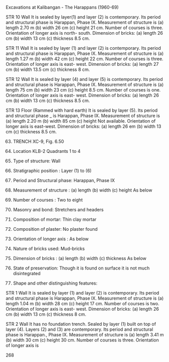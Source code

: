 Excavations at Kalibangan - The Harappans (1960-69)

STR 10 Wall It is sealed by layer(1) and
layer (2) is contemporary. Its period
and structural phase is Harappan,
Phase IX. Measurement of
structure is (a) length 2.70 m (b)
width 26 cm (c) height 21 cm.
Number of courses is three.
Orientation of longer axis is north-
south. Dimension of bricks: (a)
length 26 cm (b) width 13 cm (c)
thickness 8.5 cm.

STR 11 Wall It is sealed by layer (1) and
layer (2) is contemporary. Its period
and structural phase is Harappan,
Phase IX. Measurement of
structure is (a) length 1.27 m (b)
width 42 cm (c) height 22 cm.
Number of courses is three.
Orientation of longer axis is east-
west. Dimension of bricks: (a)
length 27 cm (b) width 13.5 cm (c)
thickness 8 cm.

STR 12 Wall It is sealed by layer (4) and
layer (5) is contemporary. Its period
and structural phase is Harappan,
Phase IX. Measurement of
structure is (a) length 75 cm (b)
width 23 cm (c) height 8.5 cm.
Number of courses is one.
Orientation of longer axis is east-
west. Dimension of bricks: (a)
length 26 cm (b) width 13 cm (c)
thickness 8.5 cm.

STR 13 Floor (Rammed with hard earth)
It is sealed by layer (5). Its period
and structural phase _ is
Harappan, Phase IX.
Measurement of structure is (a)
length 2.20 m (b) width 85 cm (c)
height Not available. Orientation
of longer axis is east-west.
Dimension of bricks: (a) length 26
em (b) width 13 cm (c) thickness
8.5 cm.

63. TRENCH XC-9, Fig. 6.50

1. Location KLB-2
Quadrants 1 to 4
2. Type of structure: Wall
3. Stratigraphic position : Layer (1) to (6)
4. Period and Structural phase:
Harappan, Phase IX
5. Measurement of structure : (a)
length (b) width (c) height As below
6. Number of courses : Two to eight
7. Masonry and bond: Stretchers and
headers
8. Composition of mortar: Thin clay mortar
9. Composition of plaster: No plaster found
10. Orientation of longer axis : As below
11. Nature of bricks used: Mud-bricks
12. Dimension of bricks : (a) length
(b) width (c) thickness As below
13. State of preservation: Though it is
found on surface it is not much
disintegrated
14. Shape and other distinguishing
features:

STR 1 Wall It is sealed by layer (1) and
layer (2) is contemporary. Its period
and structural phase is Harappan,
Phase IX. Measurement of
structure is (a) length 1.04 m (b)
width 28 cm (c) height 17 cm.
Number of courses is two.
Orientation of longer axis is east-
west. Dimension of bricks: (a)
length 26 cm (b) width 13 cm (c)
thickness 8 cm.

STR 2 Wall It has no foundation trench.
Sealed by layer (1) built on top
of layer (4). Layers (2) and (3)
are contemporary. Its period and
structural phase is Harappan.,
Phase IX. Measurement of
structure is (a) length 3.41 m (b)
width 30 cm (c) height 30 cm.
Number of courses is three.
Orientation of longer axis is

268